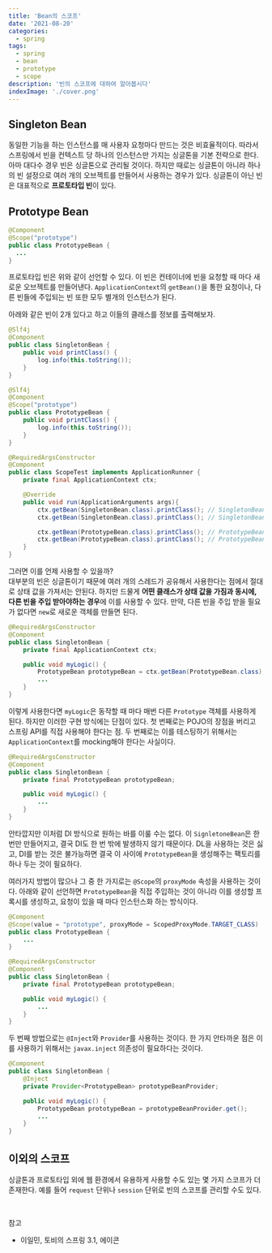 ```yaml
---
title: 'Bean의 스코프'
date: '2021-08-20'
categories:
  - spring
tags:
  - spring
  - bean
  - prototype
  - scope
description: '빈의 스코프에 대하여 알아봅시다'
indexImage: './cover.png'
---
```


## Singleton Bean  

동일한 기능을 하는 인스턴스를 매 사용자 요청마다 만드는 것은 비효율적이다. 
따라서 스프링에서 빈을 컨텍스트 당 하나의 인스턴스만 가지는 싱글톤을 기본 전략으로 한다.  
아마 대다수 경우 빈은 싱글톤으로 관리될 것이다. 
하지만 때로는 싱글톤이 아니라 하나의 빈 설정으로 여러 개의 오브젝트를 만들어서 사용하는 경우가 있다. 
싱글톤이 아닌 빈은 대표적으로 **프로토타입 빈**이 있다. 

## Prototype Bean  

``` java
@Component
@Scope("prototype")
public class PrototypeBean {
  ...
}
```

프로토타입 빈은 위와 같이 선언할 수 있다. 
이 빈은 컨테이너에 빈을 요청할 때 마다 새로운 오브젝트를 만들어낸다. 
```ApplicationContext```의 ```getBean()```을 통한 요청이나, 다른 빈들에 주입되는 빈 또한 모두 별개의 인스턴스가 된다. 

아래와 같은 빈이 2개 있다고 하고 이들의 클래스를 정보를 출력해보자.

``` java
@Slf4j
@Component
public class SingletonBean {
    public void printClass() {
        log.info(this.toString());
    }
}
```

``` java
@Slf4j
@Component
@Scope("prototype")
public class PrototypeBean {
    public void printClass() {
        log.info(this.toString());
    }
}
```

``` java
@RequiredArgsConstructor
@Component
public class ScopeTest implements ApplicationRunner {
    private final ApplicationContext ctx;

    @Override
    public void run(ApplicationArguments args){
        ctx.getBean(SingletonBean.class).printClass(); // SingletonBean@91822af
        ctx.getBean(SingletonBean.class).printClass(); // SingletonBean@91822af

        ctx.getBean(PrototypeBean.class).printClass(); // PrototypeBean@4868f1f9
        ctx.getBean(PrototypeBean.class).printClass(); // PrototypeBean@2dbf01
    }
}
```

그러면 이를 언제 사용할 수 있을까?  
대부분의 빈은 싱글톤이기 때문에 여러 개의 스레드가 공유해서 사용한다는 점에서 절대로 상태 값을 가져서는 안된다. 
하지만 드물게 **어떤 클래스가 상태 값을 가짐과 동시에, 다른 빈을 주입 받아야하는 경우**에 이를 사용할 수 있다. 
만약, 다른 빈을 주입 받을 필요가 없다면 ```new```로 새로운 객체를 만들면 된다. 

``` java
@RequiredArgsConstructor
@Component
public class SingletonBean {
    private final ApplicationContext ctx;

    public void myLogic() {
        PrototypeBean prototypeBean = ctx.getBean(PrototypeBean.class);
        ...
    }
}
```

이렇게 사용한다면 ```myLogic```은 동작할 때 마다 매번 다른 ```Prototype``` 객체를 사용하게 된다. 
하지만 이러한 구현 방식에는 단점이 있다. 
첫 번째로는 POJO의 장점을 버리고 스프링 API를 직접 사용해야 한다는 점. 
두 번째로는 이를 테스팅하기 위해서는 ```ApplicationContext```를 mocking해야 한다는 사실이다. 

``` java
@RequiredArgsConstructor
@Component
public class SingletonBean {
    private final PrototypeBean prototypeBean;

    public void myLogic() {
        ...
    }
}
```

안타깝지만 이처럼 DI 방식으로 원하는 바를 이룰 수는 없다. 
이 ```SignletoneBean```은 한 번만 만들어지고, 결국 DI도 한 번 밖에 발생하지 않기 때문이다. 
DL을 사용하는 것은 싫고, DI를 받는 것은 불가능하면 결국 이 사이에 ```PrototypeBean```을 생성해주는 팩토리를 하나 두는 것이 필요하다. 

여러가지 방법이 많으나 그 중 한 가지로는 ```@Scope```의 ```proxyMode``` 속성을 사용하는 것이다. 
아래와 같이 선언하면 ```PrototypeBean```을 직접 주입하는 것이 아니라 이를 생성할 프록시를 생성하고, 요청이 있을 때 마다 인스턴스화 하는 방식이다. 

``` java
@Component
@Scope(value = "prototype", proxyMode = ScopedProxyMode.TARGET_CLASS)
public class PrototypeBean {
    ...
}
```

``` java
@RequiredArgsConstructor
@Component
public class SingletonBean {
    private final PrototypeBean prototypeBean;

    public void myLogic() {
        ...
    }
}
```

두 번째 방법으로는 ```@Inject```와 ```Provider```를 사용하는 것이다. 
한 가지 안타까운 점은 이를 사용하기 위해서는 ```javax.inject``` 의존성이 필요하다는 것이다. 

``` java
@Component
public class SingletonBean {
    @Inject
    private Provider<PrototypeBean> prototypeBeanProvider;

    public void myLogic() {
        PrototypeBean prototypeBean = prototypeBeanProvider.get();
        ...
    }
}
```

## 이외의 스코프  

싱글톤과 프로토타입 외에 웹 환경에서 유용하게 사용할 수도 있는 몇 가지 스코프가 더 존재한다. 
예를 들어 ```request``` 단위나 ```session``` 단위로 빈의 스코프를 관리할 수도 있다. 

<br/>

참고
- 이일민, 토비의 스프링 3.1, 에이콘